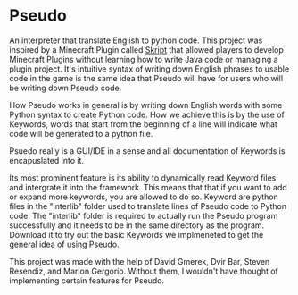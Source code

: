 # Pseudo
An interpreter that translate English to python code. This project was inspired by a Minecraft Plugin called [Skript](https://github.com/SkriptLang/Skript) that allowed players to develop Minecraft Plugins without learning how to write Java code or managing a plugin project. It's intuitive syntax of writing down English phrases to usable code in the game is the same idea that Pseudo will have for users who will be writing down Pseudo code.

How Pseudo works in general is by writing down English words with some Python syntax to create Python code. How we achieve this is by the use of Keywords, words that start from the beginning of a line will indicate what code will be generated to a python file.

Psuedo really is a GUI/IDE in a sense and all documentation of Keywords is encapuslated into it.

Its most prominent feature is its ability to dynamically read Keyword files and intergrate it into the framework. This means that that if you want to add or expand more keywords, you are allowed to do so. Keyword are python files in the "interlib" folder used to translate lines of Pseudo code to Python code. The "interlib" folder is required to actually run the Pseudo program successfully and it needs to be in the same directory as the program. Download it to try out the basic Keywords we implmeneted to get the general idea of using Pseudo.

This project was made with the help of David Gmerek, Dvir Bar, Steven Resendiz, and Marlon Gergorio. Without them, I wouldn't have thought of implementing certain features for Pseudo.

